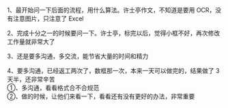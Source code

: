 
1、最开始问一下后面的流程，用什么算法。许士亭作文，不知道是要用 OCR，没有注意图片，只注意了 Excel  

2、完成十分之一的时候要问一下。许士亭，标完以后，觉得小框不好，再次修改工作量就非常大了  

3、还是要多沟通，多交流，能节省大量的时间和精力  

4、要多沟通，已经返工两次了，数框那一次，本来一天可以做完的，结果做了 3 天半，还非常辛苦  
①、多沟通，看看格式合不合规范  
②、做的时候，让他们来看一下，看看还有没有更好的办法，非常重要  


